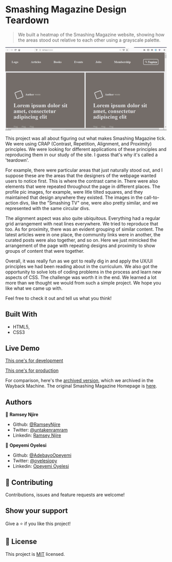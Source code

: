 # Smashing Magazine Design Teardown

> We built a heatmap of the Smashing Magazine website, showing how the areas stood out relative to each other using a grayscale palette.

![screenshot](./app_screenshot.png)

This project was all about figuring out what makes Smashing Magazine tick. We were using CRAP (Contrast, Repetition, Alignment, and Proximity) principles. We were looking for different applications of these principles and reproducing them in our study of the site. I guess that's why it's called a 'teardown'. 

For example, there were particular areas that just naturally stood out, and I suppose these are the areas that the designers of the webpage wanted users to notice first. This is where the contrast came in. There were also elements that were repeated throughout the page in different places. The profile pic images, for example, were litle tilted squares, and they maintained that design anywhere they existed. The images in the call-to-action divs, like the "Smashing TV" one, were also pretty similar, and we represented with the same circular divs. 

The alignment aspect was also quite ubiquitous. Everything had a regular grid arrangement with neat lines everywhere. We tried to reproduce that too. As for proximity, there was an evident grouping of similar content. The latest articles were in one place, the community links were in another, the curated posts were also together, and so on. Here we just mimicked the arrangement of the page with repeating designs and proximity to show groups of content that were together. 

Overall, it was really fun as we got to really dig in and apply the UX/UI principles we had been reading about in the curriculum. We also got the opportunity to solve lots of coding problems in the process and learn new aspects of CSS. The challenge was worth it in the end. We learned a lot more than we thought we would from such a simple project. We hope you like what we came up with.

Feel free to check it out and tell us what you think!

## Built With

- HTML5,
- CSS3

## Live Demo

[This one's for development](https://raw.githack.com/AdedayoOpeyemi/Design-Teardown-Smashing/development/index.html)

[This one's for production](https://rawcdn.githack.com/AdedayoOpeyemi/Design-Teardown-Smashing/bdcb5e5d21f50a4f229af1a7fc5fc096c26c5a58/index.html)

For comparison, here's the [archived version](http://web.archive.org/web/20200309074225/https://www.smashingmagazine.com/), which we archived in the Wayback Machine. The original Smashing Magazine Homepage is [here](https://www.smashingmagazine.com/).

## Authors

👤 **Ramsey Njire**

- Github: [@RamseyNjire](https://github.com/RamseyNjire)
- Twitter: [@untakenramram](https://twitter.com/untakenramram)
- Linkedin: [Ramsey Njire](https://www.linkedin.com/in/ramsey-njire-51984931/)

👤 **Opeyemi Oyelesi**

- Github: [@AdebayoOpeyemi](https://github.com/AdedayoOpeyemi)
- Twitter: [@oyelesiopy](https://twitter.com/oyelesiopy)
- Linkedin: [Opeyemi Oyelesi](https://www.linkedin.com/in/opeyemioyelesi/)

## 🤝 Contributing

Contributions, issues and feature requests are welcome!

## Show your support

Give a ⭐️ if you like this project!

## 📝 License

This project is [MIT](lic.url) licensed.
